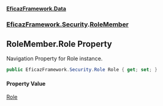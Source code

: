 #### [EficazFramework.Data](EficazFrameworkData.md 'EficazFramework Data')
### [EficazFramework.Security](EficazFrameworkData.md#EficazFramework.Security 'EficazFramework.Security').[RoleMember](EficazFramework.Security/RoleMember.md 'EficazFramework.Security.RoleMember')

## RoleMember.Role Property

Navigation Property for Role instance.

```csharp
public EficazFramework.Security.Role Role { get; set; }
```

#### Property Value
[Role](EficazFramework.Security/Role.md 'EficazFramework.Security.Role')